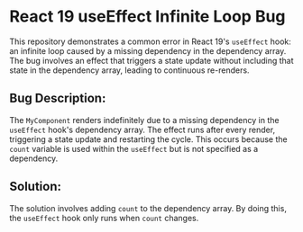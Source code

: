 # React 19 useEffect Infinite Loop Bug
This repository demonstrates a common error in React 19's `useEffect` hook: an infinite loop caused by a missing dependency in the dependency array.  The bug involves an effect that triggers a state update without including that state in the dependency array, leading to continuous re-renders.

## Bug Description:
The `MyComponent` renders indefinitely due to a missing dependency in the `useEffect` hook's dependency array.  The effect runs after every render, triggering a state update and restarting the cycle. This occurs because the `count` variable is used within the `useEffect` but is not specified as a dependency. 

## Solution:
The solution involves adding `count` to the dependency array.  By doing this, the `useEffect` hook only runs when `count` changes.
